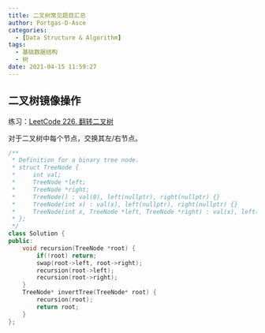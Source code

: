 ```yaml
---
title: 二叉树常见题目汇总
author: Portgas·D·Asce
categories:
  - [Data Structure & Algorithm]
tags:
  - 基础数据结构
  - 树
date: 2021-04-15 11:59:27
---
```


<!--more-->

## 二叉树镜像操作
练习：[LeetCode 226. 翻转二叉树](https://leetcode-cn.com/problems/invert-binary-tree/)

对于二叉树中每个节点，交换其左/右节点。

```cpp
/**
 * Definition for a binary tree node.
 * struct TreeNode {
 *     int val;
 *     TreeNode *left;
 *     TreeNode *right;
 *     TreeNode() : val(0), left(nullptr), right(nullptr) {}
 *     TreeNode(int x) : val(x), left(nullptr), right(nullptr) {}
 *     TreeNode(int x, TreeNode *left, TreeNode *right) : val(x), left(left), right(right) {}
 * };
 */
class Solution {
public:
    void recursion(TreeNode *root) {
        if(!root) return;
        swap(root->left, root->right);
        recursion(root->left);
        recursion(root->right);
    }
    TreeNode* invertTree(TreeNode* root) {
        recursion(root);
        return root;
    }
};
```

